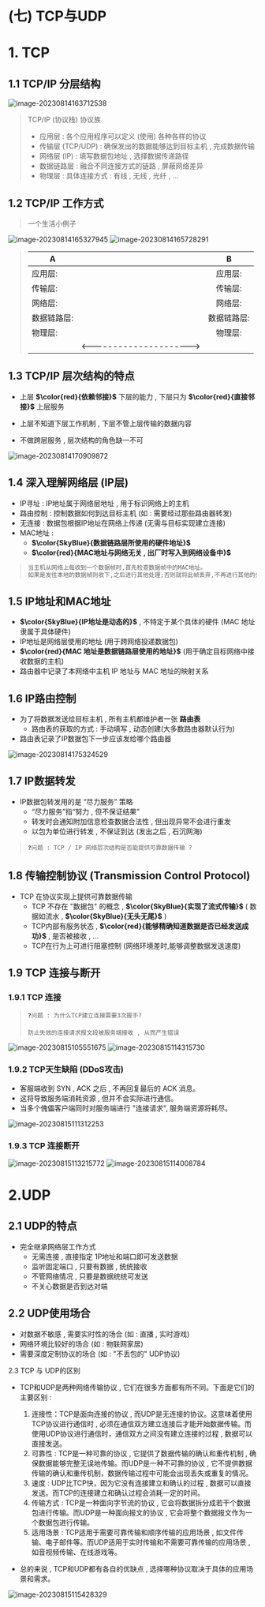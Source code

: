 # (七) TCP与UDP

# 1. TCP

## 1.1 TCP/IP 分层结构

<img src="./assets/image-20230814163712538.png" alt="image-20230814163712538" /> 

>
>TCP/IP (协议栈) 协议族
>
>- 应用层 : 各个应用程序可以定义 (使用) 各种各样的协议
>- 传输层 (TCP/UDP) : 确保发出的数据能够达到目标主机 , 完成数据传输
>- 网络层 (IP) : 填写数据包地址 , 选择数据传递路径
>- 数据链路层 : 融合不同连接方式的链路 , 屏蔽网络差异
>- 物理层 : 具体连接方式 : 有线 , 无线 , 光纤 , ...

## 1.2 TCP/IP 工作方式

>一个生活小例子

<img src="./assets/image-20230814165327945.png" alt="image-20230814165327945" /> 

<img src="./assets/image-20230814165728291.png" alt="image-20230814165728291" /> 

>
>| A           |                         |      B      |
>| ----------- | :---------------------: | :---------: |
>| 应用层:     |                         |   应用层:   |
>| 传输层:     |                         |   传输层:   |
>| 网络层:     |                         |   网络层:   |
>| 数据链路层: |                         | 数据链路层: |
>| 物理层:     |                         |   物理层:   |
>|             | <---------------------> |             |

## 1.3 TCP/IP 层次结构的特点

* 上层 **$\color{red}{依赖邻接}$** 下层的能力 , 下层只为 **$\color{red}{直接邻接}$** 上层服务

* 上层不知道下层工作机制 , 下层不管上层传输的数据内容

* 不做跨层服务 , 层次结构的角色缺一不可

<img src="./assets/image-20230814170909872.png" alt="image-20230814170909872" /> 

## 1.4 深入理解网络层 (IP层)

* IP寻址 : IP地址属于网络层地址 , 用于标识网络上的主机
* 路由控制 : 控制数据如何到达目标主机 (如 : 需要经过那些路由器转发)
* 无连接 : 数据包根据IP地址在网络上传递 (无需与目标实现建立连接)
* MAC地址 :
	* **$\color{SkyBlue}{数据链路层所使用的硬件地址}$**
	* **$\color{red}{MAC地址与网络无关 , 出厂时写入到网络设备中}$**

>```tex
>当主机从网络上每收到一个数据帧时,首先检查数据帧中的MAC地址。
>如果是发往本地的数据帧则收下,之后进行其他处理;否则就将此帧丢弃,不再进行其他的处理
>```
>

## 1.5 IP地址和MAC地址

* **$\color{SkyBlue}{IP地址是动态的}$** , 不特定于某个具体的硬件 (MAC 地址隶属于具体硬件)
* IP地址是网络层使用的地址 (用于跨网络投递数据包)
* **$\color{red}{MAC 地址是数据链路层使用的地址}$** (用于确定目标网络中接收数据的主机)
* 路由器中记录了本网络中主机 IP 地址与 MAC 地址的映射关系

## 1.6 IP路由控制

* 为了将数据发送给目标主机 , 所有主机都维护者一张 **路由表** 
	* 路由表的获取的方式 : 手动填写 , 动态创建(大多数路由器默认行为)
* 路由表记录了IP数据包下一步应该发给哪个路由器

<img src="./assets/image-20230814175324529.png" alt="image-20230814175324529" /> 

## 1.7 IP数据转发

* IP数据包转发用的是 “尽力服务” 策略
	* “尽力服务”指“努力 , 但不保证结果”
	* 转发时会通知附加信息检查数据合法性 , 但出现异常不会进行重发
	* 以包为单位进行转发 , 不保证到达 (发出之后 , 石沉网海)

>```
>❓问题 : TCP / IP 网络层次结构是否能提供可靠数据传输 ?
>```

## 1.8 传输控制协议 (Transmission Control Protocol)

* TCP 在协议实现上提供可靠数据传输
	* TCP 不存在 "数据包" 的概念 , **$\color{SkyBlue}{实现了流式传输}$** ( 数据如流水 , **$\color{SkyBlue}{无头无尾}$** )
	* TCP内部有服务状态 , **$\color{red}{能够精确知道数据是否已经发送成功}$** , 是否被接收 , ...
	* TCP在行为上可进行阻塞控制 (网络环境差时,能够调整数据发送速度)

## 1.9 TCP 连接与断开

### 1.9.1 TCP 连接

>```
>❓问题 : 为什么TCP建立连接需要3次握手?
>
>防止失效的连接请求报文段被服务端接收 , 从而产生错误
>```

<img src="./assets/image-20230815105551675.png" alt="image-20230815105551675" /> 

<img src="./assets/image-20230815114315730.png" alt="image-20230815114315730" /> 

### 1.9.2 TCP天生缺陷 (DDoS攻击)

* 客服端收到 SYN , ACK 之后 , 不再回复最后的 ACK 消息。
* 这将导致服务端消耗资源 , 但并不会实际进行通信。
* 当多个傀儡客户端同时对服务端进行 "连接请求", 服务端资源将耗尽。

<img src="./assets/image-20230815111312253.png" alt="image-20230815111312253" /> 

### 1.9.3 TCP 连接断开

<img src="./assets/image-20230815113215772.png" alt="image-20230815113215772" /> 

<img src="./assets/image-20230815114008784.png" alt="image-20230815114008784" /> 

# 2.UDP

## 2.1 UDP的特点

* 完全继承网络层工作方式
	* 无需连接 , 直接指定 1P地址和端口即可发送数据
	* 监听固定端口 , 只要有数据 , 统统接收
	* 不管网络情况 , 只要是数据统统可发送
	* 不关心数据是否到达对端

## 2.2 UDP使用场合

* 对数据不敏感 , 需要实时性的场合 (如 : 直播 , 实时游戏)
* 网络环境比较好的场合 (如 : 物联网家居)
* 需要深度定制协议的场合 (如 : "不丢包的" UDP协议)

2.3 TCP 与 UDP的区别

* TCP和UDP是两种网络传输协议 , 它们在很多方面都有所不同。下面是它们的主要区别 : 
	1. 连接性：TCP是面向连接的协议 , 而UDP是无连接的协议。这意味着使用TCP协议进行通信时 , 必须在通信双方建立连接后才能开始数据传输。而使用UDP协议进行通信时，通信双方之间没有建立连接的过程 , 数据可以直接发送。
	2. 可靠性 : TCP是一种可靠的协议 , 它提供了数据传输的确认和重传机制 , 确保数据能够完整无误地传输。而UDP是一种不可靠的协议 , 它不提供数据传输的确认和重传机制，数据传输过程中可能会出现丢失或重复的情况。
	3. 速度 : UDP比TCP快，因为它没有连接建立和确认的过程 , 数据可以直接发送。而TCP的连接建立和确认过程会消耗一定的时间。
	4. 传输方式 : TCP是一种面向字节流的协议 , 它会将数据拆分成若干个数据包进行传输。而UDP是一种面向报文的协议 , 它会将整个数据报文作为一个数据包进行传输。
	5. 适用场景 : TCP适用于需要可靠传输和顺序传输的应用场景 , 如文件传输、电子邮件等。而UDP适用于实时传输和不需要可靠传输的应用场景 , 如音视频传输、在线游戏等。

* 总的来说 , TCP和UDP都有各自的优缺点 , 选择哪种协议取决于具体的应用场景和需求。

<img src="./assets/image-20230815115428329.png" alt="image-20230815115428329" />
